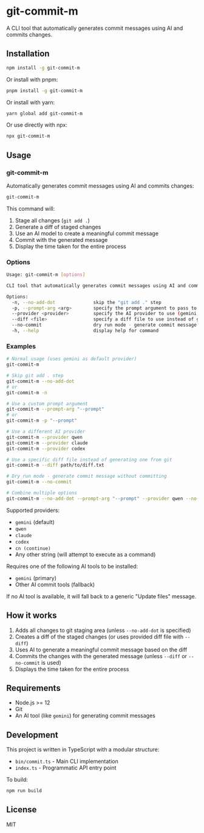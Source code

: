 # git-commit-m

A CLI tool that automatically generates commit messages using AI and commits changes.

## Installation

```bash
npm install -g git-commit-m
```

Or install with pnpm:

```bash
pnpm install -g git-commit-m
```

Or install with yarn:

```bash
yarn global add git-commit-m
```

Or use directly with npx:

```bash
npx git-commit-m
```

## Usage

### git-commit-m

Automatically generates commit messages using AI and commits changes:

```bash
git-commit-m
```

This command will:
1. Stage all changes (`git add .`)
2. Generate a diff of staged changes
3. Use an AI model to create a meaningful commit message
4. Commit with the generated message
5. Display the time taken for the entire process

### Options

```bash
Usage: git-commit-m [options]

CLI tool that automatically generates commit messages using AI and commits changes

Options:
  -n, --no-add-dot              skip the "git add ." step
  -p, --prompt-arg <arg>        specify the prompt argument to pass to the AI tool (default: "-p")
  --provider <provider>         specify the AI provider to use (gemini, qwen, claude, codex, continue, or any string) (default: "gemini")
  --diff <file>                 specify a diff file to use instead of generating one from git
  --no-commit                   dry run mode - generate commit message without committing
  -h, --help                    display help for command
```

### Examples

```bash
# Normal usage (uses gemini as default provider)
git-commit-m

# Skip git add . step
git-commit-m --no-add-dot
# or
git-commit-m -n

# Use a custom prompt argument
git-commit-m --prompt-arg "--prompt"
# or
git-commit-m -p "--prompt"

# Use a different AI provider
git-commit-m --provider qwen
git-commit-m --provider claude
git-commit-m --provider codex

# Use a specific diff file instead of generating one from git
git-commit-m --diff path/to/diff.txt

# Dry run mode - generate commit message without committing
git-commit-m --no-commit

# Combine multiple options
git-commit-m --no-add-dot --prompt-arg "--prompt" --provider qwen --no-commit
```

Supported providers:
- `gemini` (default)
- `qwen`
- `claude`
- `codex`
- `cn (continue)`
- Any other string (will attempt to execute as a command)

Requires one of the following AI tools to be installed:
- `gemini` (primary)
- Other AI commit tools (fallback)

If no AI tool is available, it will fall back to a generic "Update files" message.

## How it works

1. Adds all changes to git staging area (unless `--no-add-dot` is specified)
2. Creates a diff of the staged changes (or uses provided diff file with `--diff`)
3. Uses AI to generate a meaningful commit message based on the diff
4. Commits the changes with the generated message (unless `--diff` or `--no-commit` is used)
5. Displays the time taken for the entire process

## Requirements

- Node.js >= 12
- Git
- An AI tool (like `gemini`) for generating commit messages

## Development

This project is written in TypeScript with a modular structure:
- `bin/commit.ts` - Main CLI implementation
- `index.ts` - Programmatic API entry point

To build:

```bash
npm run build
```

## License

MIT